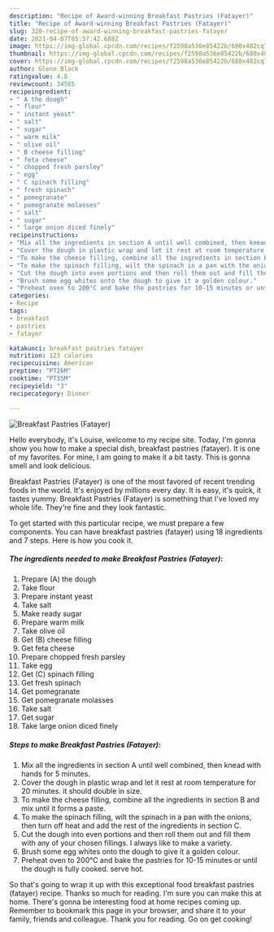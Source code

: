 ```yaml
---
description: "Recipe of Award-winning Breakfast Pastries (Fatayer)"
title: "Recipe of Award-winning Breakfast Pastries (Fatayer)"
slug: 320-recipe-of-award-winning-breakfast-pastries-fatayer
date: 2021-04-07T05:57:42.688Z
image: https://img-global.cpcdn.com/recipes/f2598a536e85422b/680x482cq70/breakfast-pastries-fatayer-recipe-main-photo.jpg
thumbnail: https://img-global.cpcdn.com/recipes/f2598a536e85422b/680x482cq70/breakfast-pastries-fatayer-recipe-main-photo.jpg
cover: https://img-global.cpcdn.com/recipes/f2598a536e85422b/680x482cq70/breakfast-pastries-fatayer-recipe-main-photo.jpg
author: Glenn Black
ratingvalue: 4.8
reviewcount: 34505
recipeingredient:
- " A the dough"
- " flour"
- " instant yeast"
- " salt"
- " sugar"
- " warm milk"
- " olive oil"
- " B cheese filling"
- " feta cheese"
- " chopped fresh parsley"
- " egg"
- " C spinach filling"
- " fresh spinach"
- " pomegranate"
- " pomegranate molasses"
- " salt"
- " sugar"
- " large onion diced finely"
recipeinstructions:
- "Mix all the ingredients in section A until well combined, then knead with hands for 5 minutes."
- "Cover the dough in plastic wrap and let it rest at room temperature for 20 minutes. it should double in size."
- "To make the cheese filling, combine all the ingredients in section B and mix until it forms a paste."
- "To make the spinach filling, wilt the spinach in a pan with the onions, then turn off heat and add the rest of the ingredients in section C."
- "Cut the dough into even portions and then roll them out and fill them with any of your chosen fillings. I always like to make a variety."
- "Brush some egg whites onto the dough to give it a golden colour."
- "Preheat oven to 200°C and bake the pastries for 10-15 minutes or until the dough is fully cooked. serve hot."
categories:
- Recipe
tags:
- breakfast
- pastries
- fatayer

katakunci: breakfast pastries fatayer 
nutrition: 123 calories
recipecuisine: American
preptime: "PT26M"
cooktime: "PT35M"
recipeyield: "3"
recipecategory: Dinner

---
```



![Breakfast Pastries (Fatayer)](https://img-global.cpcdn.com/recipes/f2598a536e85422b/680x482cq70/breakfast-pastries-fatayer-recipe-main-photo.jpg)

Hello everybody, it's Louise, welcome to my recipe site. Today, I'm gonna show you how to make a special dish, breakfast pastries (fatayer). It is one of my favorites. For mine, I am going to make it a bit tasty. This is gonna smell and look delicious.



Breakfast Pastries (Fatayer) is one of the most favored of recent trending foods in the world. It's enjoyed by millions every day. It is easy, it's quick, it tastes yummy. Breakfast Pastries (Fatayer) is something that I've loved my whole life. They're fine and they look fantastic.


To get started with this particular recipe, we must prepare a few components. You can have breakfast pastries (fatayer) using 18 ingredients and 7 steps. Here is how you cook it.

<!--inarticleads1-->

##### The ingredients needed to make Breakfast Pastries (Fatayer):

1. Prepare  (A) the dough
1. Take  flour
1. Prepare  instant yeast
1. Take  salt
1. Make ready  sugar
1. Prepare  warm milk
1. Take  olive oil
1. Get  (B) cheese filling
1. Get  feta cheese
1. Prepare  chopped fresh parsley
1. Take  egg
1. Get  (C) spinach filling
1. Get  fresh spinach
1. Get  pomegranate
1. Get  pomegranate molasses
1. Take  salt
1. Get  sugar
1. Take  large onion diced finely




<!--inarticleads2-->

##### Steps to make Breakfast Pastries (Fatayer):

1. Mix all the ingredients in section A until well combined, then knead with hands for 5 minutes.
1. Cover the dough in plastic wrap and let it rest at room temperature for 20 minutes. it should double in size.
1. To make the cheese filling, combine all the ingredients in section B and mix until it forms a paste.
1. To make the spinach filling, wilt the spinach in a pan with the onions, then turn off heat and add the rest of the ingredients in section C.
1. Cut the dough into even portions and then roll them out and fill them with any of your chosen fillings. I always like to make a variety.
1. Brush some egg whites onto the dough to give it a golden colour.
1. Preheat oven to 200°C and bake the pastries for 10-15 minutes or until the dough is fully cooked. serve hot.




So that's going to wrap it up with this exceptional food breakfast pastries (fatayer) recipe. Thanks so much for reading. I'm sure you can make this at home. There's gonna be interesting food at home recipes coming up. Remember to bookmark this page in your browser, and share it to your family, friends and colleague. Thank you for reading. Go on get cooking!

